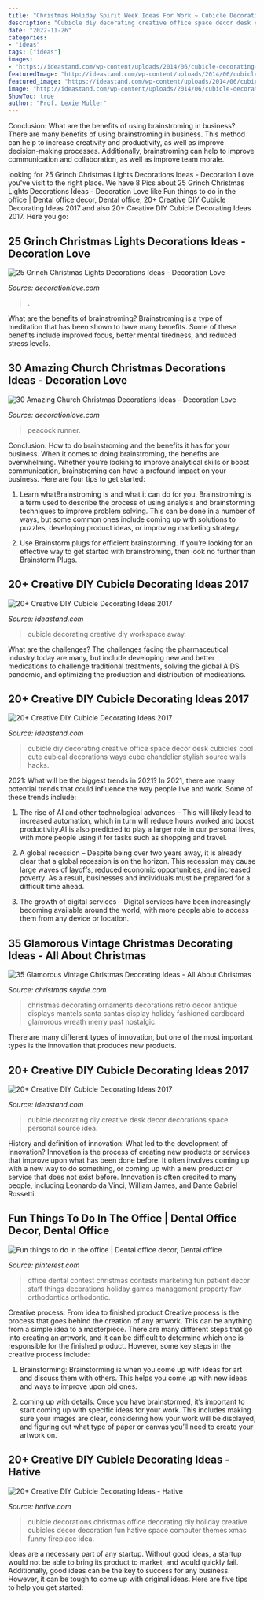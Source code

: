 ```yaml
---
title: "Christmas Holiday Spirit Week Ideas For Work ~ Cubicle Decorating Diy Creative Desk Decor Decorations Space Personal Source Idea"
description: "Cubicle diy decorating creative office space decor desk cubicles cool cute cubical decorations ways cube chandelier stylish source walls hacks"
date: "2022-11-26"
categories:
- "ideas"
tags: ["ideas"]
images:
- "https://ideastand.com/wp-content/uploads/2014/06/cubicle-decorating-ideas/5-cubicle-decorating-ideas.jpg"
featuredImage: "http://ideastand.com/wp-content/uploads/2014/06/cubicle-decorating-ideas/18-office-cubicle-decorating-ideas.jpg"
featured_image: "https://ideastand.com/wp-content/uploads/2014/06/cubicle-decorating-ideas/5-cubicle-decorating-ideas.jpg"
image: "http://ideastand.com/wp-content/uploads/2014/06/cubicle-decorating-ideas/4-cubicle-decorating-ideas.jpg"
ShowToc: true
author: "Prof. Lexie Muller"
---
```



Conclusion: What are the benefits of using brainstroming in business?
There are many benefits of using brainstroming in business. This method can help to increase creativity and productivity, as well as improve decision-making processes. Additionally, brainstroming can help to improve communication and collaboration, as well as improve team morale.

	

		
looking for 25 Grinch Christmas Lights Decorations Ideas - Decoration Love you've visit to the right place. We have 8 Pics about 25 Grinch Christmas Lights Decorations Ideas - Decoration Love like Fun things to do in the office | Dental office decor, Dental office, 20+ Creative DIY Cubicle Decorating Ideas 2017 and also 20+ Creative DIY Cubicle Decorating Ideas 2017. Here you go:
		
    
## 25 Grinch Christmas Lights Decorations Ideas - Decoration Love

<img loading=lazy src="https://www.decorationlove.com/wp-content/uploads/2016/10/Images-of-Grinch-Coming-Out-of-Chimney-Inflatable.jpg" onerror="this.onerror=null;this.src='https://tse1.mm.bing.net/th?id=OIP.nyhTClz_hpEKCqfkdN5rFAHaJ-&amp;pid=15.1';" alt="25 Grinch Christmas Lights Decorations Ideas - Decoration Love">

_Source: decorationlove.com_

>. 

	

What are the benefits of brainstroming?
Brainstroming is a type of meditation that has been shown to have many benefits. Some of these benefits include improved focus, better mental tiredness, and reduced stress levels.

    
## 30 Amazing Church Christmas Decorations Ideas - Decoration Love

<img loading=lazy src="https://www.decorationlove.com/wp-content/uploads/2016/08/Purple-and-Teal-Decorations-for-Church-Weddings.jpg" onerror="this.onerror=null;this.src='https://tse4.mm.bing.net/th?id=OIP.mlNYPUPQR4dekh6M-WLkKAHaLD&amp;pid=15.1';" alt="30 Amazing Church Christmas Decorations Ideas - Decoration Love">

_Source: decorationlove.com_

>peacock runner. 

	

Conclusion: How to do brainstroming and the benefits it has for your business.
When it comes to doing brainstroming, the benefits are overwhelming. Whether you’re looking to improve analytical skills or boost communication, brainstroming can have a profound impact on your business. Here are four tips to get started:
1. Learn whatBrainstroming is and what it can do for you. Brainstroming is a term used to describe the process of using analysis and brainstorming techniques to improve problem solving. This can be done in a number of ways, but some common ones include coming up with solutions to puzzles, developing product ideas, or improving marketing strategy.

2. Use Brainstorm plugs for efficient brainstorming. If you’re looking for an effective way to get started with brainstroming, then look no further than Brainstorm Plugs.

    
## 20+ Creative DIY Cubicle Decorating Ideas 2017

<img loading=lazy src="https://ideastand.com/wp-content/uploads/2014/06/cubicle-decorating-ideas/5-cubicle-decorating-ideas.jpg" onerror="this.onerror=null;this.src='https://tse3.mm.bing.net/th?id=OIP.kN64pKn6kPcVyFxPZPLnNAHaJ4&amp;pid=15.1';" alt="20+ Creative DIY Cubicle Decorating Ideas 2017">

_Source: ideastand.com_

>cubicle decorating creative diy workspace away. 

	

What are the challenges?
The challenges facing the pharmaceutical industry today are many, but include developing new and better medications to challenge traditional treatments, solving the global AIDS pandemic, and optimizing the production and distribution of medications.

    
## 20+ Creative DIY Cubicle Decorating Ideas 2017

<img loading=lazy src="http://ideastand.com/wp-content/uploads/2014/06/cubicle-decorating-ideas/18-office-cubicle-decorating-ideas.jpg" onerror="this.onerror=null;this.src='https://tse1.mm.bing.net/th?id=OIP.XeWUNp-WD1s-Jr989_AFiQHaJK&amp;pid=15.1';" alt="20+ Creative DIY Cubicle Decorating Ideas 2017">

_Source: ideastand.com_

>cubicle diy decorating creative office space decor desk cubicles cool cute cubical decorations ways cube chandelier stylish source walls hacks. 

	

2021: What will be the biggest trends in 2021?
In 2021, there are many potential trends that could influence the way people live and work. Some of these trends include:
1. The rise of AI and other technological advances – This will likely lead to increased automation, which in turn will reduce hours worked and boost productivity.AI is also predicted to play a larger role in our personal lives, with more people using it for tasks such as shopping and travel.

2. A global recession – Despite being over two years away, it is already clear that a global recession is on the horizon. This recession may cause large waves of layoffs, reduced economic opportunities, and increased poverty. As a result, businesses and individuals must be prepared for a difficult time ahead.

3. The growth of digital services – Digital services have been increasingly becoming available around the world, with more people able to access them from any device or location.

    
## 35 Glamorous Vintage Christmas Decorating Ideas - All About Christmas

<img loading=lazy src="http://christmas.snydle.com/files/2016/02/vintage-christmas-decorating-ideas-3.jpg" onerror="this.onerror=null;this.src='https://tse1.mm.bing.net/th?id=OIP.y4CsOTUJaFwW9n2F416oEgHaLC&amp;pid=15.1';" alt="35 Glamorous Vintage Christmas Decorating Ideas - All About Christmas">

_Source: christmas.snydle.com_

>christmas decorating ornaments decorations retro decor antique displays mantels santa santas display holiday fashioned cardboard glamorous wreath merry past nostalgic. 

	

There are many different types of innovation, but one of the most important types is the innovation that produces new products.

    
## 20+ Creative DIY Cubicle Decorating Ideas 2017

<img loading=lazy src="http://ideastand.com/wp-content/uploads/2014/06/cubicle-decorating-ideas/4-cubicle-decorating-ideas.jpg" onerror="this.onerror=null;this.src='https://tse2.mm.bing.net/th?id=OIP.VHOx8lixeW7JpfU3SP7vlgHaJ4&amp;pid=15.1';" alt="20+ Creative DIY Cubicle Decorating Ideas 2017">

_Source: ideastand.com_

>cubicle decorating diy creative desk decor decorations space personal source idea. 

	

History and definition of innovation: What led to the development of innovation?
Innovation is the process of creating new products or services that improve upon what has been done before. It often involves coming up with a new way to do something, or coming up with a new product or service that does not exist before. Innovation is often credited to many people, including Leonardo da Vinci, William James, and Dante Gabriel Rossetti.

    
## Fun Things To Do In The Office | Dental Office Decor, Dental Office

<img loading=lazy src="https://i.pinimg.com/736x/e5/0e/2c/e50e2c613a67a2365f2479b5ec2e3187.jpg" onerror="this.onerror=null;this.src='https://tse2.mm.bing.net/th?id=OIP.02oMtUgo3svqjyNh78m9hwHaJ6&amp;pid=15.1';" alt="Fun things to do in the office | Dental office decor, Dental office">

_Source: pinterest.com_

>office dental contest christmas contests marketing fun patient decor staff things decorations holiday games management property few orthodontics orthodontic. 

	

Creative process: From idea to finished product
Creative process is the process that goes behind the creation of any artwork. This can be anything from a simple idea to a masterpiece. There are many different steps that go into creating an artwork, and it can be difficult to determine which one is responsible for the finished product. However, some key steps in the creative process include:
1. Brainstorming: Brainstorming is when you come up with ideas for art and discuss them with others. This helps you come up with new ideas and ways to improve upon old ones.

2. coming up with details: Once you have brainstormed, it’s important to start coming up with specific ideas for your work. This includes making sure your images are clear, considering how your work will be displayed, and figuring out what type of paper or canvas you’ll need to create your artwork on.

    
## 20+ Creative DIY Cubicle Decorating Ideas - Hative

<img loading=lazy src="https://hative.com/wp-content/uploads/2014/06/cubicle-decorating-ideas/13-office-cubicle-decorating-ideas.jpg" onerror="this.onerror=null;this.src='https://tse1.mm.bing.net/th?id=OIP.lvIsJh3ZhrlQen_hzCfCLQHaFq&amp;pid=15.1';" alt="20+ Creative DIY Cubicle Decorating Ideas - Hative">

_Source: hative.com_

>cubicle decorations christmas office decorating diy holiday creative cubicles decor decoration fun hative space computer themes xmas funny fireplace idea. 

	

Ideas are a necessary part of any startup. Without good ideas, a startup would not be able to bring its product to market, and would quickly fail. Additionally, good ideas can be the key to success for any business. However, it can be tough to come up with original ideas. Here are five tips to help you get started: 

